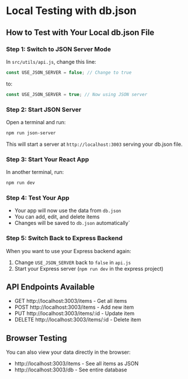 # Local Testing with db.json

## How to Test with Your Local db.json File

### Step 1: Switch to JSON Server Mode

In `src/utils/api.js`, change this line:

```javascript
const USE_JSON_SERVER = false; // Change to true
```

to:

```javascript
const USE_JSON_SERVER = true; // Now using JSON server
```

### Step 2: Start JSON Server

Open a terminal and run:

```bash
npm run json-server
```

This will start a server at `http://localhost:3003` serving your db.json file.

### Step 3: Start Your React App

In another terminal, run:

```bash
npm run dev
```

### Step 4: Test Your App

- Your app will now use the data from `db.json`
- You can add, edit, and delete items
- Changes will be saved to `db.json` automatically`

### Step 5: Switch Back to Express Backend

When you want to use your Express backend again:

1. Change `USE_JSON_SERVER` back to `false` in `api.js`
2. Start your Express server (`npm run dev` in the express project)

## API Endpoints Available

- GET http://localhost:3003/items - Get all items
- POST http://localhost:3003/items - Add new item
- PUT http://localhost:3003/items/:id - Update item
- DELETE http://localhost:3003/items/:id - Delete item

## Browser Testing

You can also view your data directly in the browser:

- http://localhost:3003/items - See all items as JSON
- http://localhost:3003/db - See entire database

